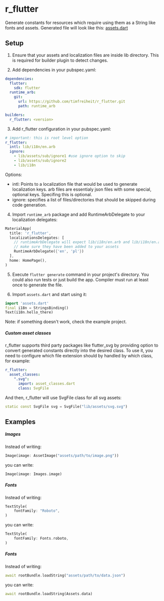 r_flutter
====

Generate constants for resources which require using them as a String like fonts and assets. Generated file will look like this:
[assets.dart](https://github.com/timfreiheit/r_flutter/blob/master/example/.dart_tool/build/generated/example/lib/assets.dart)

## Setup

1. Ensure that your assets and localization files are inside lib directory. This is required for builder plugin to detect changes.

2. Add dependencies in your pubspec.yaml:
```yaml
dependencies:
  flutter:
    sdk: flutter
  runtime_arb:
    git: 
      url: https://github.com/timfreiheit/r_flutter.git
      path: runtime_arb

builders:
  r_flutter: <version>
```

3. Add r_flutter configuration in your pubspec.yaml:
```yaml
# important: this is root level option
r_flutter:
  intl: lib/i18n/en.arb
  ignore:
    - lib/assets/sub/ignore1 #use ignore option to skip 
    - lib/assets/sub/ignore2
    - lib/i18n
```
Options:
- intl: Points to a localization file that would be used to generate localization keys. arb files are essentialy json files with some special, optional keys. Specifing this is optional.
- ignore: specifies a list of files/directories that should be skipped during code generation. 

4. Import `runtime_arb` package and add RuntimeArbDelegate to your localization delegates:
```dart
MaterialApp(
  title: 'r_flutter',
  localizationsDelegates: [
    // runtimeArbDelegate will expect lib/i18n/en.arb and lib/i18n/en.arb to exist in your app
    // make sure they have been added to your assets
    RuntimeArbDelegate({'en', 'pl'})
  ],
  home: HomePage(),
)
```
5. Execute `flutter generate` command in your project's directory. You could also run tests or just build the app. Compiler must run at least once to generate the file.

6. Import `assets.dart` and start using it:
```dart
import 'assets.dart'
final i18n = StringsBinding()
Text(i18n.hello_there)
```

Note: if something doesn't work, check the example project.

##### Custom asset classes

r_flutter supports third party packages like flutter_svg by providing option to convert generated constants directly into the desired class. To use it, you need to configure which file extension should by handled by which class, for example:

```yaml
r_flutter:
  asset_classes:
    ".svg": 
      import: asset_classes.dart
      class: SvgFile
```
And then, r_flutter will use SvgFile class for all svg assets:
```dart
static const SvgFile svg = SvgFile("lib/assets/svg.svg")
```

## Examples

##### Images

Instead of writing:
```dart
Image(image: AssetImage("assets/path/to/image.png"))
```
you can write:
```dart
Image(image: Images.image)
```

##### Fonts
Instead of writing:
```dart
TextStyle(
    fontFamily: "Roboto",
)
```
you can write:
```dart
TextStyle(
    fontFamily: Fonts.roboto,
)
```

##### Fonts
Instead of writing:
```dart
await rootBundle.loadString("assets/path/to/data.json")
```
you can write:
```dart
await rootBundle.loadString(Assets.data)
```
